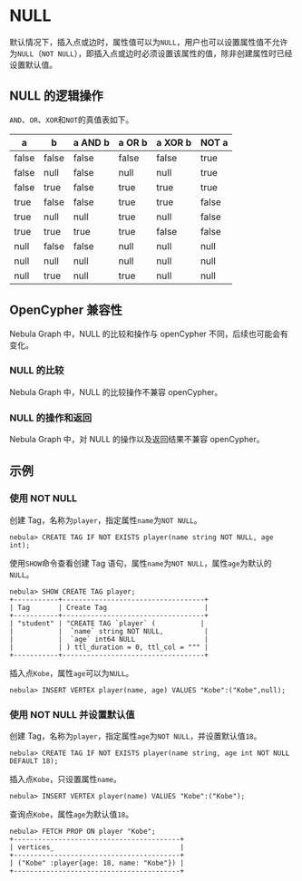 # NULL

默认情况下，插入点或边时，属性值可以为`NULL`，用户也可以设置属性值不允许为`NULL`（`NOT NULL`），即插入点或边时必须设置该属性的值，除非创建属性时已经设置默认值。

## NULL 的逻辑操作

`AND`、`OR`、`XOR`和`NOT`的真值表如下。

| a | b | a AND b | a OR b | a XOR b | NOT a |
| - | - | - | - | - | - |
| false | false | false | false | false | true |
| false|  null|  false | null | null | true |
| false | true | false | true | true | true|
| true | false | false | true | true | false|
| true|  null | null | true | null | false|
| true | true | true | true | false | false|
| null | false | false | null | null | null|
| null | null | null | null | null | null|
| null | true | null | true | null | null|

## OpenCypher 兼容性

Nebula Graph 中，NULL 的比较和操作与 openCypher 不同，后续也可能会有变化。

### NULL 的比较

Nebula Graph 中，NULL 的比较操作不兼容 openCypher。

### NULL 的操作和返回

Nebula Graph 中，对 NULL 的操作以及返回结果不兼容 openCypher。

## 示例

### 使用 NOT NULL

创建 Tag，名称为`player`，指定属性`name`为`NOT NULL`。

```ngql
nebula> CREATE TAG IF NOT EXISTS player(name string NOT NULL, age int);
```

使用`SHOW`命令查看创建 Tag 语句，属性`name`为`NOT NULL`，属性`age`为默认的`NULL`。

```ngql
nebula> SHOW CREATE TAG player;
+-----------+-----------------------------------+
| Tag       | Create Tag                        |
+-----------+-----------------------------------+
| "student" | "CREATE TAG `player` (           |
|           |  `name` string NOT NULL,          |
|           |  `age` int64 NULL                 |
|           | ) ttl_duration = 0, ttl_col = """ |
+-----------+-----------------------------------+
```

插入点`Kobe`，属性`age`可以为`NULL`。

```ngql
nebula> INSERT VERTEX player(name, age) VALUES "Kobe":("Kobe",null);
```

### 使用 NOT NULL 并设置默认值

创建 Tag，名称为`player`，指定属性`age`为`NOT NULL`，并设置默认值`18`。

```ngql
nebula> CREATE TAG IF NOT EXISTS player(name string, age int NOT NULL DEFAULT 18);
```

插入点`Kobe`，只设置属性`name`。

```ngql
nebula> INSERT VERTEX player(name) VALUES "Kobe":("Kobe");
```

查询点`Kobe`，属性`age`为默认值`18`。

```ngql
nebula> FETCH PROP ON player "Kobe";
+-----------------------------------------+
| vertices_                               |
+-----------------------------------------+
| ("Kobe" :player{age: 18, name: "Kobe"}) |
+-----------------------------------------+
```
